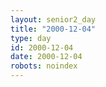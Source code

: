 ```yaml
---
layout: senior2_day
title: "2000-12-04"
type: day
id: 2000-12-04
date: 2000-12-04
robots: noindex
---
```


